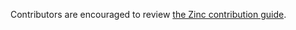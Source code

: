 Contributors are encouraged to review [the Zinc contribution guide](https://www.zinc.coop/contributing/).
